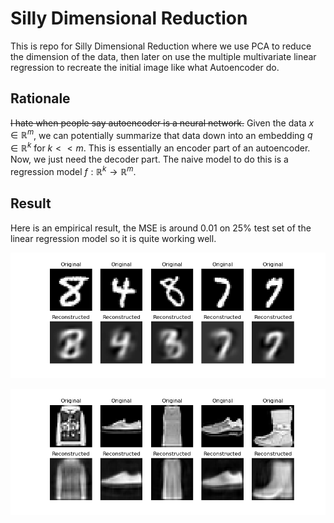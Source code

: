 # Silly Dimensional Reduction
This is repo for Silly Dimensional Reduction where we use PCA to reduce the dimension of the data, then later on use the multiple multivariate linear regression to recreate the initial image like what Autoencoder do.

## Rationale

~~I hate when people say autoencoder is a neural network.~~ Given the data $x \in \mathbb{R}^{m}$, we can potentially summarize that data down into an embedding $q \in \mathbb{R}^{k}$ for $k << m$. This is essentially an encoder part of an autoencoder. Now, we just need the decoder part. The naive model to do this is a regression model $f:\mathbb{R}^{k} \rightarrow \mathbb{R}^m$.

## Result

Here is an empirical result, the MSE is around 0.01 on 25% test set of the linear regression model so it is quite working well.

![LinearModel](/result/linearencoder.png)

![KernelModel](/result/rbfkernelencoder.png)
